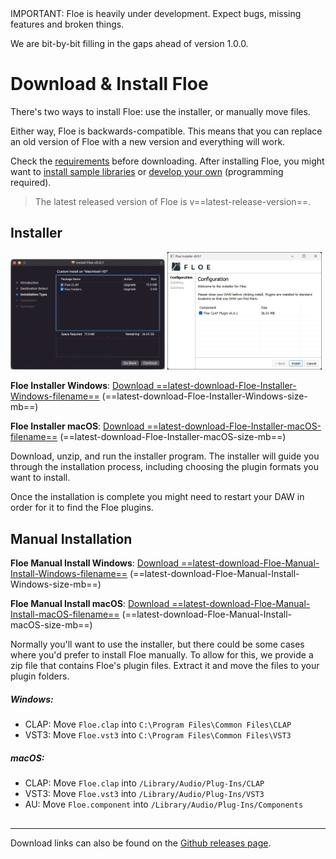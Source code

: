<!--
SPDX-FileCopyrightText: 2024 Sam Windell
SPDX-License-Identifier: GPL-3.0-or-later
-->

<div class="warning">
IMPORTANT: Floe is heavily under development. Expect bugs, missing features and broken things.

We are bit-by-bit filling in the gaps ahead of version 1.0.0.
</div>

# Download & Install Floe

There's two ways to install Floe: use the installer, or manually move files. 

Either way, Floe is backwards-compatible. This means that you can replace an old version of Floe with a new version and everything will work.

Check the [requirements](requirements.md) before downloading. After installing Floe, you might want to [install sample libraries](install-libraries-and-presets.md) or [develop your own](../develop/develop-libraries.md) (programming required). 

> The latest released version of Floe is v==latest-release-version==.


## Installer

<img src="../images/installer-macos-gui.png" width="49%" style="display: inline;">
<img src="../images/installer-windows-gui.png" width="49%" style="display: inline;">

**<i class="fa fa-windows"></i> Floe Installer Windows**: [Download ==latest-download-Floe-Installer-Windows-filename==](https://github.com/Floe-Project/Floe/releases/download/v==latest-release-version==/==latest-download-Floe-Installer-Windows-filename==) (==latest-download-Floe-Installer-Windows-size-mb==)

**<i class="fa fa-apple"></i> Floe Installer macOS**: [Download ==latest-download-Floe-Installer-macOS-filename==](https://github.com/Floe-Project/Floe/releases/download/v==latest-release-version==/==latest-download-Floe-Installer-macOS-filename==) (==latest-download-Floe-Installer-macOS-size-mb==)

Download, unzip, and run the installer program. The installer will guide you through the installation process, including choosing the plugin formats you want to install. 

Once the installation is complete you might need to restart your DAW in order for it to find the Floe plugins.

## Manual Installation

**<i class="fa fa-windows"></i> Floe Manual Install Windows**: [Download ==latest-download-Floe-Manual-Install-Windows-filename==](https://github.com/Floe-Project/Floe/releases/download/v==latest-release-version==/==latest-download-Floe-Manual-Install-Windows-filename==) (==latest-download-Floe-Manual-Install-Windows-size-mb==)

**<i class="fa fa-apple"></i> Floe Manual Install macOS**: [Download ==latest-download-Floe-Manual-Install-macOS-filename==](https://github.com/Floe-Project/Floe/releases/download/v==latest-release-version==/==latest-download-Floe-Manual-Install-macOS-filename==) (==latest-download-Floe-Manual-Install-macOS-size-mb==)


Normally you'll want to use the installer, but there could be some cases where you'd prefer to install Floe manually. To allow for this, we provide a zip file that contains Floe's plugin files. Extract it and move the files to your plugin folders.

##### Windows:
- CLAP: Move `Floe.clap` into `C:\Program Files\Common Files\CLAP`
- VST3: Move `Floe.vst3` into `C:\Program Files\Common Files\VST3`

##### macOS:
- CLAP: Move `Floe.clap` into `/Library/Audio/Plug-Ins/CLAP`
- VST3: Move `Floe.vst3` into `/Library/Audio/Plug-Ins/VST3`
- AU: Move `Floe.component` into `/Library/Audio/Plug-Ins/Components`

## 

---

Download links can also be found on the [Github releases page](https://github.com/Floe-Project/Floe/releases/latest).
